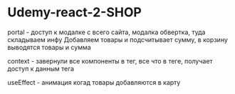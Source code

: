 # Udemy-react-2-SHOP

portal - доступ к модалке с всего сайта, модалка обвертка, туда складываем инфу
      Добавляем товары и подсчитывает сумму, в корзину выводятся товары и сумма 

context - завернули все компоненты в тег, все что в теге, получает доступ к данным тега

useEffect - анимация когад товары добавляются в карту

